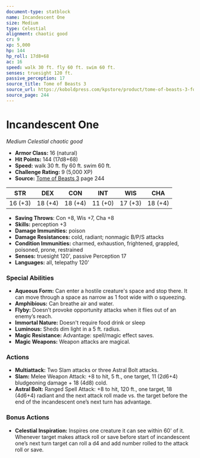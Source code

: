 ```yaml
---
document-type: statblock
name: Incandescent One
size: Medium
type: Celestial
alignment: chaotic good
cr: 9
xp: 5,000
hp: 144
hp_roll: 17d8+68
ac: 16
speed: walk 30 ft. fly 60 ft. swim 60 ft.
senses: truesight 120 ft. 
passive_perception: 17
source_title: Tome of Beasts 3
source_url: https://koboldpress.com/kpstore/product/tome-of-beasts-3-for-5th-edition/
source_page: 244
---
```


# Incandescent One

*Medium* *Celestial* *chaotic good*

- **Armor Class:** 16 (natural)
- **Hit Points:** 144 (17d8+68)
- **Speed:** walk 30 ft. fly 60 ft. swim 60 ft.
- **Challenge Rating:** 9 (5,000 XP)
- **Source:** [Tome of Beasts 3](https://koboldpress.com/kpstore/product/tome-of-beasts-3-for-5th-edition/) page 244

| STR | DEX | CON | INT | WIS | CHA |
| --- | --- | --- | --- | --- | --- |
| 16 (+3) | 18 (+4) | 18 (+4) | 11 (+0) | 17 (+3) | 18 (+4) |

- **Saving Throws**: Con +8, Wis +7, Cha +8
- **Skills:** perception +3
- **Damage Immunities:** poison
- **Damage Resistances:** cold, radiant; nonmagic B/P/S attacks
- **Condition Immunities:** charmed, exhaustion, frightened, grappled, poisoned, prone, restrained
- **Senses:** truesight 120', passive Perception 17
- **Languages:** all, telepathy 120'

### Special Abilities

- **Aqueous Form:** Can enter a hostile creature's space and stop there. It can move through a space as narrow as 1 foot wide with o squeezing.
- **Amphibious:** Can breathe air and water.
- **Flyby:** Doesn’t provoke opportunity attacks when it flies out of an enemy’s reach.
- **Immortal Nature:** Doesn't require food drink or sleep
- **Luminous:** Sheds dim light in a 5 ft. radius.
- **Magic Resistance:** Advantage: spell/magic effect saves.
- **Magic Weapons:** Weapon attacks are magical.

### Actions

- **Multiattack:** Two Slam attacks or three Astral Bolt attacks.
- **Slam:** Melee Weapon Attack: +8 to hit, 5 ft., one target, 11 (2d6+4) bludgeoning damage + 18 (4d8) cold.
- **Astral Bolt:** Ranged Spell Attack: +8 to hit, 120 ft., one target, 18 (4d6+4) radiant and the next attack roll made vs. the target before the end of the incandescent one’s next turn has advantage.

### Bonus Actions

- **Celestial Inspiration:** Inspires one creature it can see within 60' of it. Whenever target makes attack roll or save before start of incandescent one’s next turn target can roll a d4 and add number rolled to the attack roll or save.
